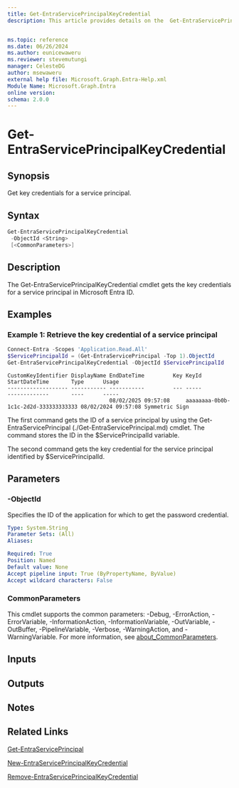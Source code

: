 ```yaml
---
title: Get-EntraServicePrincipalKeyCredential
description: This article provides details on the  Get-EntraServicePrincipalKeyCredential Command.


ms.topic: reference
ms.date: 06/26/2024
ms.author: eunicewaweru
ms.reviewer: stevemutungi
manager: CelesteDG
author: msewaweru
external help file: Microsoft.Graph.Entra-Help.xml
Module Name: Microsoft.Graph.Entra
online version:
schema: 2.0.0
---
```


# Get-EntraServicePrincipalKeyCredential

## Synopsis

Get key credentials for a service principal.

## Syntax

```powershell
Get-EntraServicePrincipalKeyCredential 
 -ObjectId <String> 
 [<CommonParameters>]
```

## Description

The Get-EntraServicePrincipalKeyCredential cmdlet gets the key credentials for a service principal in Microsoft Entra ID.

## Examples

### Example 1: Retrieve the key credential of a service principal

```powershell
Connect-Entra -Scopes 'Application.Read.All'
$ServicePrincipalId = (Get-EntraServicePrincipal -Top 1).ObjectId
Get-EntraServicePrincipalKeyCredential -ObjectId $ServicePrincipalId
```

```output
CustomKeyIdentifier DisplayName EndDateTime         Key KeyId                                StartDateTime       Type      Usage
------------------- ----------- -----------         --- -----                                -------------       ----      -----
                                08/02/2025 09:57:08     aaaaaaaa-0b0b-1c1c-2d2d-333333333333 08/02/2024 09:57:08 Symmetric Sign
```

The first command gets the ID of a service principal by using the Get-EntraServicePrincipal (./Get-EntraServicePrincipal.md) cmdlet.
The command stores the ID in the $ServicePrincipalId variable.

The second command gets the key credential for the service principal identified by $ServicePrincipalId.

## Parameters

### -ObjectId

Specifies the ID of the application for which to get the password credential.

```yaml
Type: System.String
Parameter Sets: (All)
Aliases:

Required: True
Position: Named
Default value: None
Accept pipeline input: True (ByPropertyName, ByValue)
Accept wildcard characters: False
```

### CommonParameters

This cmdlet supports the common parameters: -Debug, -ErrorAction, -ErrorVariable, -InformationAction, -InformationVariable, -OutVariable, -OutBuffer, -PipelineVariable, -Verbose, -WarningAction, and -WarningVariable. For more information, see [about_CommonParameters](https://go.microsoft.com/fwlink/?LinkID=113216).

## Inputs

## Outputs

## Notes

## Related Links

[Get-EntraServicePrincipal](Get-EntraServicePrincipal.md)

[New-EntraServicePrincipalKeyCredential](New-EntraServicePrincipalKeyCredential.md)

[Remove-EntraServicePrincipalKeyCredential](Remove-EntraServicePrincipalKeyCredential.md)
